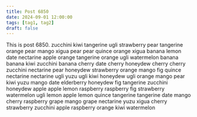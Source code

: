 ```yaml
---
title: Post 6850
date: 2024-09-01 12:00:00
tags: [tag1, tag2]
draft: false
---
```

This is post 6850.
zucchini
kiwi
tangerine
ugli
strawberry
pear
tangerine
orange
pear
mango
xigua
pear
pear
quince
orange
xigua
banana
lemon
date
nectarine
apple
orange
tangerine
orange
ugli
watermelon
banana
banana
kiwi
zucchini
banana
cherry
date
cherry
honeydew
cherry
cherry
zucchini
nectarine
pear
honeydew
strawberry
orange
mango
fig
quince
nectarine
nectarine
ugli
yuzu
ugli
kiwi
honeydew
ugli
orange
mango
pear
kiwi
yuzu
mango
date
elderberry
honeydew
fig
tangerine
zucchini
honeydew
apple
apple
lemon
raspberry
raspberry
fig
strawberry
watermelon
ugli
lemon
apple
lemon
quince
tangerine
tangerine
date
mango
cherry
raspberry
grape
mango
grape
nectarine
yuzu
xigua
cherry
strawberry
zucchini
apple
raspberry
orange
kiwi
watermelon
